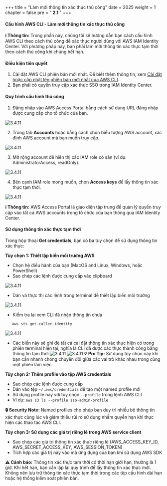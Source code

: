 +++
title = "Làm mới thông tin xác thực thủ công"
date = 2025
weight = 1
chapter = false
pre = "<b> 2.1 </b>"
+++

#### Cấu hình AWS CLI - Làm mới thông tin xác thực thủ công

**ℹ️ Thông tin:** Trong phần này, chúng tôi sẽ hướng dẫn bạn cách cấu hình AWS CLI theo cách thủ công để xác thực người dùng với AWS IAM Identity Center. Với phương pháp này, bạn phải làm mới thông tin xác thực tạm thời theo cách thủ công khi chúng hết hạn.

#### Điều kiện tiên quyết

1. Cài đặt AWS CLI phiên bản mới nhất. Để biết thêm thông tin, xem [Cài đặt hoặc cập nhật lên phiên bản mới nhất của AWS CLI](https://docs.aws.amazon.com/cli/latest/userguide/getting-started-install.html).
2. Bạn phải có quyền truy cập xác thực SSO trong IAM Identity Center.

#### Quy trình cấu hình thủ công

1. Đăng nhập vào AWS Access Portal bằng cách sử dụng URL đăng nhập được cung cấp cho tổ chức của bạn.


![3.4.11](/000012-AWSSSO/images/0002/1.png)

2. Trong tab **Accounts** hoặc bằng cách chọn biểu tượng AWS account, xác định AWS account mà bạn muốn truy cập.

![3.4.11](/images/0002/2.png)

3. Mở rộng account để hiển thị các IAM role có sẵn (ví dụ: AdministratorAccess, readOnly).

![3.4.11](/images/0002/3.png)

4. Bên cạnh IAM role mong muốn, chọn **Access keys** để lấy thông tin xác thực tạm thời.

![3.4.11](/images/0002/4.png)

**ℹ️ Thông tin:** AWS Access Portal là giao diện tập trung để quản lý quyền truy cập vào tất cả AWS accounts trong tổ chức của bạn thông qua IAM Identity Center.


#### Sử dụng thông tin xác thực tạm thời

Trong hộp thoại **Get credentials**, bạn có ba tùy chọn để sử dụng thông tin xác thực:

**Tùy chọn 1: Thiết lập biến môi trường AWS**
- Chọn hệ điều hành của bạn (MacOS and Linux, Windows, hoặc PowerShell)
- Sao chép các lệnh được cung cấp vào clipboard

![3.4.11](/images/0002/5.png)

- Dán và thực thi các lệnh trong terminal để thiết lập biến môi trường

![3.4.11](/images/0002/6.png)

- Kiểm tra lại xem CLI đã nhận thông tin chưa 
```
   aws sts get-caller-identity
   ```

![3.4.11](/images/0002/8.png)

- Các biến này sẽ ghi đè tất cả cài đặt thông tin xác thực hiện có trong phiên terminal hiện tại, nghĩa là CLI đã được xác thực thành công bằng thông tin tạm thời
![3.4.11](/images/0002/9.png)
![3.4.11](/images/0002/10.png)
**💡 Pro Tip:** Sử dụng tùy chọn này khi bạn cần nhanh chóng chuyển đổi giữa các vai trò khác nhau trong cùng một phiên làm việc.

**Tùy chọn 2: Thêm profile vào tệp AWS credentials**
- Sao chép các lệnh được cung cấp
- Dán vào tệp `~/.aws/credentials` để tạo một named profile mới
- Sử dụng profile này với tùy chọn `--profile` trong lệnh AWS CLI
- Ví dụ: `aws s3 ls --profile sso-admin-profile`

**🔒 Security Note:** Named profiles cho phép bạn duy trì nhiều bộ thông tin xác thực cùng lúc và giảm thiểu rủi ro sử dụng nhầm quyền hạn khi thực hiện các thao tác AWS CLI.

**Tùy chọn 3: Sử dụng các giá trị riêng lẻ trong AWS service client**
- Sao chép các giá trị thông tin xác thực riêng lẻ (AWS_ACCESS_KEY_ID, AWS_SECRET_ACCESS_KEY, AWS_SESSION_TOKEN)
- Tích hợp các giá trị này vào mã ứng dụng của bạn khi sử dụng AWS SDK



**⚠️ Cảnh báo:** Thông tin xác thực tạm thời có thời hạn giới hạn, thường là 1 giờ. Khi hết hạn, bạn cần lặp lại quy trình để lấy thông tin xác thực mới. Không nên lưu trữ thông tin xác thực tạm thời trong các tệp cấu hình dài hạn hoặc hệ thống kiểm soát phiên bản.

